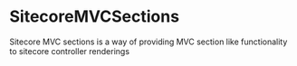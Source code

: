 SitecoreMVCSections
===================

Sitecore MVC sections is a way of providing MVC section like functionality to sitecore controller renderings
